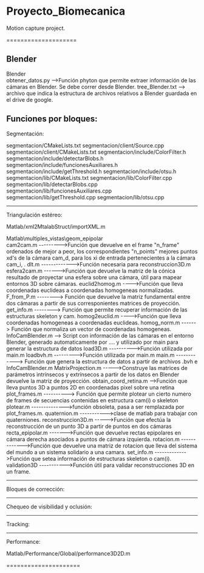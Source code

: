 Proyecto_Biomecanica
====================

Motion capture project. 

====================

Blender
-------------------------
Blender\
obtener_datos.py -->Función phyton que permite extraer información de las cámaras en Blender. Se debe correr desde Blender.
tree_Blender.txt --> archivo que indica la estructura de archivos relativos a Blender guardada en el drive de google.


Funciones por bloques:
-------------------------
Segmentación:

segmentacion/CMakeLists.txt
segmentacion/client/Source.cpp
segmentacion/client/CMakeLists.txt
segmentacion/include/ColorFilter.h
segmentacion/include/detectarBlobs.h
segmentacion/include/funcionesAuxiliares.h
segmentacion/include/getThreshold.h
segmentacion/include/otsu.h
segmentacion/lib/CMakeLists.txt
segmentacion/lib/ColorFilter.cpp
segmentacion/lib/detectarBlobs.cpp
segmentacion/lib/funcionesAuxiliares.cpp
segmentacion/lib/getThreshold.cpp
segmentacion/lib/otsu.cpp

-------------------------
Triangulación estéreo:

Matlab/xml2MtalabStruct/importXML.m

Matlab\multiples_vistas\geom_epipolar\
cam2cam.m --------->Función que devuelve en el frame "n_frame" ordenados de mejor a peor, los correspondientes "n_points" mejores 
			  puntos xd's de la cámara cam_d, para los xi de entrada pertenecientes a la cámara cam_i, .
dlt.m ------------->Función necesaria para reconstruccion3D.m
esfera2cam.m ------>Función que devuelve la matriz de la cónica resultado de proyectar una esfera sobre una cámara,
				útil para mapear entornos 3D sobre cámaras.
euclid2homog.m ---->Función que lleva coordenadas euclideas a coordenadas homogeneas normalizadas.
F_from_P.m --------> Función que devuelve la matriz fundamental entre dos cámaras a partir de sus corresponientes matrices de proyección.
get_info.m --------> Función que permite recuperar información de las estructuras skeleton y cam.
homog2euclid.m ---->Función que lleva coordenadas homogeneas a coordenadas euclideas.
homog_norm.m ------> Función que normaliza un vector de coordenadas homogeneas.
InfoCamBlender.m --> Script con información de las cámaras en el entorno Blender, generado automaticamente por .... y utilizado por main para 
					generar la estructura de datos
load3D.m ---------->Función utilizada por main.m
loadbvh.m --------->Función utilizada por main.m
main.m ------------> Función que genera la estructura de datos a partir de archivos .bvh e InfoCamBlender.m
MatrixProjection.m ----->Construye las matrices de parámetros intrínsecos y extrínsecos a partir de los datos en Blender devuelve la matriz de proyección.
obtain_coord_retina.m -->Función que lleva puntos 3D a puntos 2D en coordenadas pixel sobre una retina
plot_frames.m ----------> Función que permite plotear un cierto numero de frames de secuencias contenidas en estructura cam(i) o skeleton
plotear.m -------------->función obsoleta, pasa a ser remplazada por plot_frames.m.
quaternion.m ----------->clase de matlab para trabajar con quaterniones.
reconstruccion3D.m ----->Función que efectúa la reconstrucción de un punto 3D a partir de puntos en dos cámaras
recta_epipolar.m ------->Función que devuelve rectas epipolares en cámara derecha asociados a puntos de cámara izquierda.
rotacion.m ------------->Función que devuelve una matriz de rotacion que lleva del sistema del mundo a un sistema solidario a una camara.
set_info.m ------------->Función que setea información de estructuras skeleton o cam(i).
validation3D ----------->Función útil para validar reconstrucciones 3D en un frame.
 



-------------------------
Bloques de corrección:

-------------------------
Chequeo de visibilidad y oclusión:

-------------------------
Tracking:

-------------------------
Performance:

Matlab/Performance/Global/performance3D2D.m

=====================